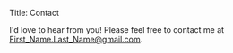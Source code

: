 Title: Contact

I'd love to hear from you!  Please feel free to contact me at First_Name.Last_Name@gmail.com.
